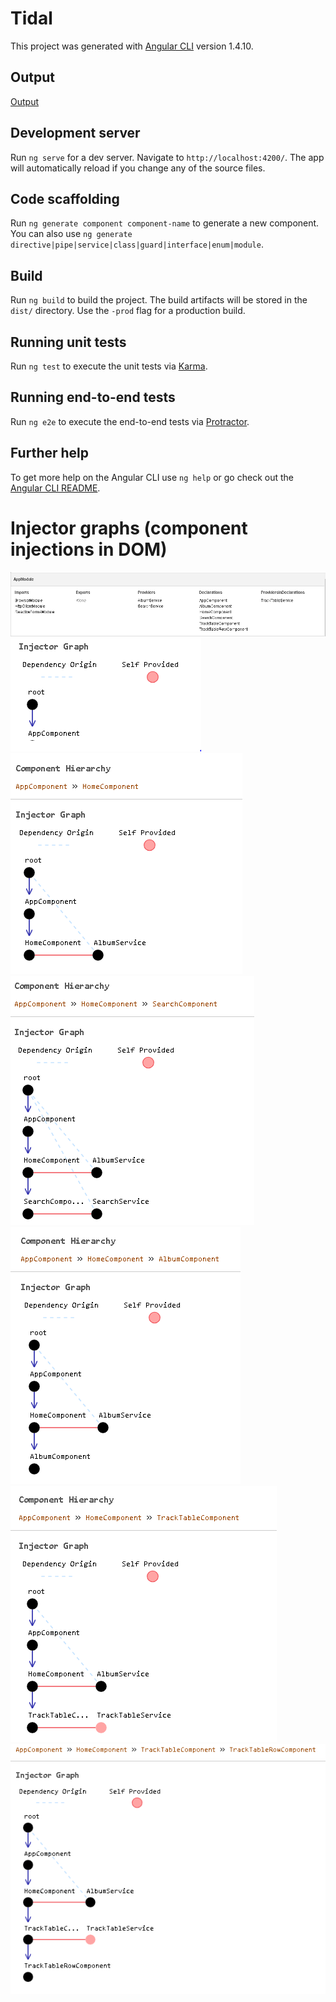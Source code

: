 
# Tidal

This project was generated with [Angular CLI](https://github.com/angular/angular-cli) version 1.4.10.

## Output
[Output](https://young-thicket-22626.herokuapp.com/)

## Development server

Run `ng serve` for a dev server. Navigate to `http://localhost:4200/`. The app will automatically reload if you change any of the source files.

## Code scaffolding

Run `ng generate component component-name` to generate a new component. You can also use `ng generate directive|pipe|service|class|guard|interface|enum|module`.

## Build

Run `ng build` to build the project. The build artifacts will be stored in the `dist/` directory. Use the `-prod` flag for a production build.

## Running unit tests

Run `ng test` to execute the unit tests via [Karma](https://karma-runner.github.io).

## Running end-to-end tests

Run `ng e2e` to execute the end-to-end tests via [Protractor](http://www.protractortest.org/).

## Further help

To get more help on the Angular CLI use `ng help` or go check out the [Angular CLI README](https://github.com/angular/angular-cli/blob/master/README.md).

# Injector graphs (component injections in DOM)

![](images/AppModule.PNG) <br/>
![](images/appComponent.PNG)<br/>
![](images/HomeComponent.PNG)<br/>
![](images/SearchComponent.PNG)<br/>
![](images/AlbumComponent.PNG)<br/>
![](images/TrackTableComponent.PNG)<br/>
![](images/TrackTablerowComponent.PNG)<br/>
